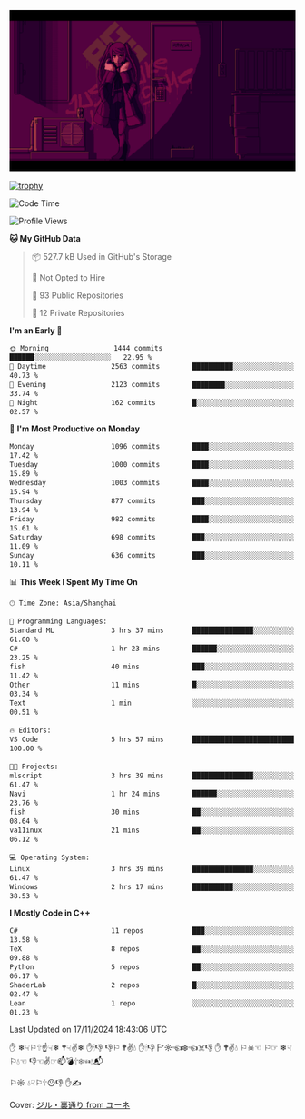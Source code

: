 ![](imgs/main.png)

[![trophy](https://github-profile-trophy.vercel.app/?username=NeilKleistGao&theme=dracula)](https://github.com/ryo-ma/github-profile-trophy)

<!--START_SECTION:waka-->
![Code Time](http://img.shields.io/badge/Code%20Time-1%2C434%20hrs%2026%20mins-blue)

![Profile Views](http://img.shields.io/badge/Profile%20Views-0-blue)

**🐱 My GitHub Data** 

> 📦 527.7 kB Used in GitHub's Storage 
 > 
> 🚫 Not Opted to Hire
 > 
> 📜 93 Public Repositories 
 > 
> 🔑 12 Private Repositories 
 > 
**I'm an Early 🐤** 

```text
🌞 Morning                1444 commits        ██████░░░░░░░░░░░░░░░░░░░   22.95 % 
🌆 Daytime                2563 commits        ██████████░░░░░░░░░░░░░░░   40.73 % 
🌃 Evening                2123 commits        ████████░░░░░░░░░░░░░░░░░   33.74 % 
🌙 Night                  162 commits         █░░░░░░░░░░░░░░░░░░░░░░░░   02.57 % 
```
📅 **I'm Most Productive on Monday** 

```text
Monday                   1096 commits        ████░░░░░░░░░░░░░░░░░░░░░   17.42 % 
Tuesday                  1000 commits        ████░░░░░░░░░░░░░░░░░░░░░   15.89 % 
Wednesday                1003 commits        ████░░░░░░░░░░░░░░░░░░░░░   15.94 % 
Thursday                 877 commits         ███░░░░░░░░░░░░░░░░░░░░░░   13.94 % 
Friday                   982 commits         ████░░░░░░░░░░░░░░░░░░░░░   15.61 % 
Saturday                 698 commits         ███░░░░░░░░░░░░░░░░░░░░░░   11.09 % 
Sunday                   636 commits         ███░░░░░░░░░░░░░░░░░░░░░░   10.11 % 
```


📊 **This Week I Spent My Time On** 

```text
🕑︎ Time Zone: Asia/Shanghai

💬 Programming Languages: 
Standard ML              3 hrs 37 mins       ███████████████░░░░░░░░░░   61.00 % 
C#                       1 hr 23 mins        ██████░░░░░░░░░░░░░░░░░░░   23.25 % 
fish                     40 mins             ███░░░░░░░░░░░░░░░░░░░░░░   11.42 % 
Other                    11 mins             █░░░░░░░░░░░░░░░░░░░░░░░░   03.34 % 
Text                     1 min               ░░░░░░░░░░░░░░░░░░░░░░░░░   00.51 % 

🔥 Editors: 
VS Code                  5 hrs 57 mins       █████████████████████████   100.00 % 

🐱‍💻 Projects: 
mlscript                 3 hrs 39 mins       ███████████████░░░░░░░░░░   61.47 % 
Navi                     1 hr 24 mins        ██████░░░░░░░░░░░░░░░░░░░   23.76 % 
fish                     30 mins             ██░░░░░░░░░░░░░░░░░░░░░░░   08.64 % 
va11inux                 21 mins             ██░░░░░░░░░░░░░░░░░░░░░░░   06.12 % 

💻 Operating System: 
Linux                    3 hrs 39 mins       ███████████████░░░░░░░░░░   61.47 % 
Windows                  2 hrs 17 mins       ██████████░░░░░░░░░░░░░░░   38.53 % 
```

**I Mostly Code in C++** 

```text
C#                       11 repos            ███░░░░░░░░░░░░░░░░░░░░░░   13.58 % 
TeX                      8 repos             ██░░░░░░░░░░░░░░░░░░░░░░░   09.88 % 
Python                   5 repos             ██░░░░░░░░░░░░░░░░░░░░░░░   06.17 % 
ShaderLab                2 repos             █░░░░░░░░░░░░░░░░░░░░░░░░   02.47 % 
Lean                     1 repo              ░░░░░░░░░░░░░░░░░░░░░░░░░   01.23 % 
```




 Last Updated on 17/11/2024 18:43:06 UTC
<!--END_SECTION:waka-->

✋ ❄☟⚐🕆☝☟❄ 🕈☟✌❄ ✋🕯👎 👎⚐ 🕈✌💧 ✋🕯👎 🏱☼☜❄☜☠👎 ✋ 🕈✌💧 ⚐☠☜ ⚐☞ ❄☟⚐💧☜ 👎☜✌☞📫💣🕆❄☜💧📬

⚐☼ 💧☟⚐🕆☹👎 ✋✍

Cover: [ジル・裏通り from ユーネ](https://www.pixiv.net/artworks/62127066)
